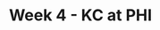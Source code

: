 ---
layout: game
title: Week 4 - KC at PHI
season: 2021
game_id: 2021_04_KC_PHI
away_team: KC
home_team: PHI
---
